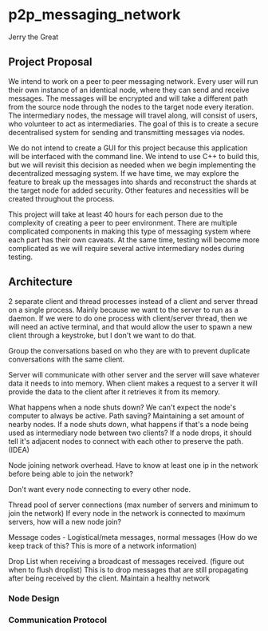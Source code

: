 # p2p_messaging_network
Jerry the Great

## Project Proposal
We intend to work on a peer to peer messaging network. Every user will run their own
instance of an identical node, where they can send and receive messages. The messages will
be encrypted and will take a different path from the source node through the nodes to the target
node every iteration. The intermediary nodes, the message will travel along, will consist of
users, who volunteer to act as intermediaries. The goal of this is to create a secure
decentralised system for sending and transmitting messages via nodes.

We do not intend to create a GUI for this project because this application will be
interfaced with the command line. We intend to use C++ to build this, but we will revisit this
decision as needed when we begin implementing the decentralized messaging system. If we
have time, we may explore the feature to break up the messages into shards and reconstruct
the shards at the target node for added security. Other features and necessities will be created
throughout the process.

This project will take at least 40 hours for each person due to the complexity of creating
a peer to peer environment. There are multiple complicated components in making this type of
messaging system where each part has their own caveats. At the same time, testing will
become more complicated as we will require several active intermediary nodes during testing.

## Architecture

2 separate client and thread processes instead of a client and server thread on a single process. Mainly because we want to the server to run as a daemon.
If we were to do one process with client/server thread, then we will need an active terminal, and that would allow the user to spawn a new client through a keystroke, but I don't we want to do that.

Group the conversations based on who they are with to prevent duplicate conversations with the same client.

Server will communicate with other server and the server will save whatever data it needs to into memory. When client makes a request to a server it will provide the data to the client after it retrieves it from its memory.

What happens when a node shuts down? We can't expect the node's computer to always be active.
	Path saving? Maintaining a set amount of nearby nodes. If a node shuts down, what happens if that's a node being used as intermediary node between two clients?
	If a node drops, it should tell it's adjacent nodes to connect with each other to preserve the path. (IDEA)

Node joining network overhead.
	Have to know at least one ip in the network before being able to join the network?

Don't want every node connecting to every other node.

Thread pool of server connections (max number of servers and minimum to join the network)
	If every node in the network is connected to maximum servers, how will a new node join?

Message codes - Logistical/meta messages, normal messages (How do we keep track of this? This is more of a network information)

Drop List when receiving a broadcast of messages received. (figure out when to flush droplist) This is to drop messages that are still propagating after being received by the client. Maintain a healthy network


### Node Design


### Communication Protocol
